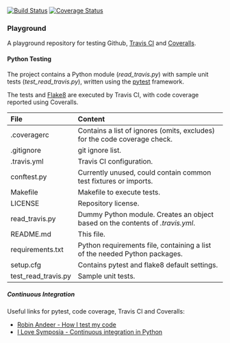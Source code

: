 [![Build Status](https://travis-ci.org/timhourigan/gh-playground.svg?branch=master)](https://travis-ci.org/timhourigan/gh-playground)
[![Coverage Status](https://coveralls.io/repos/github/timhourigan/gh-playground/badge.svg?branch=master)](https://coveralls.io/github/timhourigan/gh-playground?branch=master)

### Playground

A playground repository for testing Github, [Travis CI](https://travis-ci.org) and [Coveralls](https://coveralls.io/).

#### Python Testing

The project contains a Python module (*read_travis.py*) with sample unit tests (*test_read_travis.py*), written using the [pytest](https://docs.pytest.org/en/latest/) framework.

The tests and [Flake8](https://flake8.readthedocs.io/en/latest/index.html) are executed by Travis CI, with code coverage reported using Coveralls.

| File                | Content                                                                        |
|:--------------------|:-------------------------------------------------------------------------------|
| .coveragerc         | Contains a list of ignores (omits, excludes) for the code coverage check.      |
| .gitignore          | git ignore list.                                                               |
| .travis.yml         | Travis CI configuration.                                                       |
| conftest.py         | Currently unused, could contain common test fixtures or imports.               |
| Makefile            | Makefile to execute tests.                                                     |
| LICENSE             | Repository license.                                                            |
| read_travis.py      | Dummy Python module. Creates an object based on the contents of *.travis.yml*. |
| README.md           | This file.                                                                     |
| requirements.txt    | Python requirements file, containing a list of the needed Python packages.     |
| setup.cfg           | Contains pytest and flake8 default settings.                                   |
| test_read_travis.py | Sample unit tests.                                                             |

##### Continuous Integration

Useful links for pytest, code coverage, Travis CI and Coveralls:

* [Robin Andeer - How I test my code](http://www.robinandeer.com/blog/2016/06/22/how-i-test-my-code-part-3/)
* [I Love Symposia - Continuous integration in Python](https://ilovesymposia.com/2014/10/01/continuous-integration-0-automated-tests-with-pytest/)
